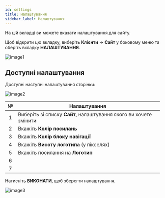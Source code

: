 ```yaml
---
id: settings
title: Налаштування
sidebar_label: Налаштування
---
```


На цій вкладці ви можете вказати налаштування для сайту.

Щоб відкрити цю вкладку, виберіть **Клієнти** → **Сайт** у боковому меню та оберіть вкладку **НАЛАШТУВАННЯ**.

![image1](/img/uk/admin_site_settings/image1.png)

## Доступні налаштування

Доступні наступні налаштування сторінки:

![image2](/img/uk/admin_site_settings/image2.png)

|  №  | Налаштування |
| :-: | ------------ |
| 1 | Виберіть зі списку **Сайт**, налаштування якого ви хочете змінити  |
| 2 | Вкажіть **Колір посилань** |
| 3 | Вкажіть **Колір блоку навігації** |
| 4 | Вкажіть **Висоту логотипа** (у пікселях) |
| 5 | Вкажіть посилання на **Логотип** |
| 6 |  |
| 7 |  |

Натисніть **ВИКОНАТИ**, щоб зберегти налаштування.

![image3](/img/uk/admin_site_settings/image3.png)
